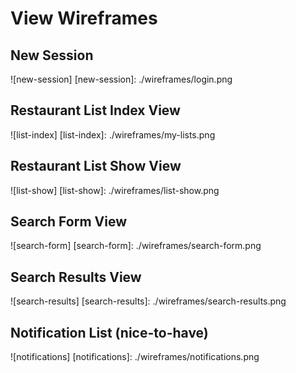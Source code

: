 # View Wireframes

## New Session
![new-session]
[new-session]: ./wireframes/login.png

## Restaurant List Index View
![list-index]
[list-index]: ./wireframes/my-lists.png

## Restaurant List Show View
![list-show]
[list-show]: ./wireframes/list-show.png

## Search Form View
![search-form]
[search-form]: ./wireframes/search-form.png

## Search Results View
![search-results]
[search-results]: ./wireframes/search-results.png

## Notification List (nice-to-have)
![notifications]
[notifications]: ./wireframes/notifications.png
